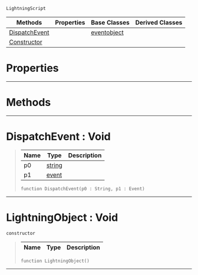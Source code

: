  `LightningScript`

|Methods|Properties|Base Classes|Derived Classes|
|---|---|---|---|
|[ DispatchEvent](https://plasmaengine.github.io/PlasmaDocs/Plasma1/C++/code_reference/class_reference/lightningobject.md#dispatchevent-void)| |[eventobject](https://plasmaengine.github.io/PlasmaDocs/Plasma1/C++/code_reference/class_reference/eventobject.md)| |
|[ Constructor](https://plasmaengine.github.io/PlasmaDocs/Plasma1/C++/code_reference/class_reference/lightningobject.md#lightningobject-void)| | | |


 #  Properties


---  
 #  Methods


---  
 #  DispatchEvent : Void

> 
> |Name|Type|Description|
> |---|---|---|
> |p0|[string](https://plasmaengine.github.io/PlasmaDocs/Plasma1/C++/code_reference/lightning_base_types/string.md)| |
> |p1|[event](https://plasmaengine.github.io/PlasmaDocs/Plasma1/C++/code_reference/class_reference/event.md)| |
> ``` lang=cpp, name=Lightning
> function DispatchEvent(p0 : String, p1 : Event)
> ``` 


---  
 #  LightningObject : Void

 `constructor`

> 
> |Name|Type|Description|
> |---|---|---|
> ``` lang=cpp, name=Lightning
> function LightningObject()
> ``` 


---  
 

 